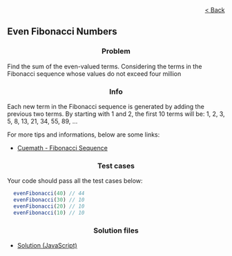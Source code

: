 <p align="right">
  <a href="../home.md">< Back</a>
</p>

<h2>Even Fibonacci Numbers</h2>

<h3 align="center">Problem</h3>

<p>Find the sum of the even-valued terms. Considering the terms in the Fibonacci sequence whose values do not exceed four million</p>

<h3 align="center">Info</h3>

<p>Each new term in the Fibonacci sequence is generated by adding the previous two terms. By starting with 1 and 2, the first 10 terms will be: 1, 2, 3, 5, 8, 13, 21, 34, 55, 89, ...</p>

<p>For more tips and informations, below are some links:</p>

- [Cuemath - Fibonacci Sequence](https://www.cuemath.com/numbers/fibonacci-sequence/)

<h3 align="center">Test cases</h3>

<p>Your code should pass all the test cases below:</p>

```js
  evenFibonacci(40) // 44
  evenFibonacci(30) // 10
  evenFibonacci(20) // 10
  evenFibonacci(10) // 10
```

<h3 align="center">Solution files</h3>

- [Solution (JavaScript)](./solution.js)